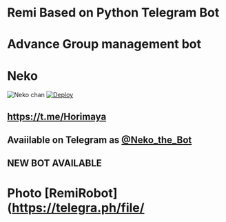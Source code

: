 

# Remi Based on Python Telegram Bot



# Advance Group management bot

# Neko
![Neko chan](https://telegra.ph/file/908e0b6822d1ad5282202.jpg)
[![Deploy](https://www.herokucdn.com/deploy/button.svg)](https://heroku.com/deploy?template=https://github.com/Hodacka/Remibot)

## https://t.me/Horimaya
## Avaiilable on Telegram as [@Neko_the_Bot](https://t.me/Neko_the_Bot)
## NEW BOT AVAILABLE

# Photo [RemiRobot](https://telegra.ph/file/

